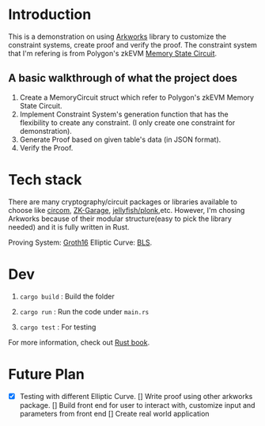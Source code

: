 # Introduction

This is a demonstration on using [Arkworks](https://github.com/arkworks-rs) library to customize the constraint systems, create proof and verify the proof.
The constraint system that I'm refering is from Polygon's zkEVM [Memory State Circuit](https://docs.hermez.io/zkEVM/zkProver/State-Machines/Secondary-State-Machines/Memory/Memory/#complete-example).

## A basic walkthrough of what the project does

1. Create a MemoryCircuit struct which refer to Polygon's zkEVM Memory State Circuit.
2. Implement Constraint System's generation function that has the flexibility to create any constraint. (I only create one constraint for demonstration).
3. Generate Proof based on given table's data (in JSON format).
4. Verify the Proof.

# Tech stack

There are many cryptography/circuit packages or libraries available to choose like [circom](https://docs.circom.io/), [ZK-Garage](https://github.com/ZK-Garage/plonk), [jellyfish/plonk](https://github.com/EspressoSystems/jellyfish/tree/main/plonk/src),etc. However, I'm chosing Arkworks because of their modular structure(easy to pick the library needed) and it is fully written in Rust.

Proving System: [Groth16](https://eprint.iacr.org/2016/260.pdf)
Elliptic Curve: [BLS](https://en.wikipedia.org/wiki/BLS_digital_signature).

# Dev

1. `cargo build` : Build the folder

2. `cargo run` : Run the code under `main.rs`

3. `cargo test` : For testing

For more information, check out [Rust book](https://doc.rust-lang.org/book/).

# Future Plan

- [x] Testing with different Elliptic Curve.
[] Write proof using other arkworks package.
[] Build front end for user to interact with, customize input and parameters from front end
[] Create real world application
